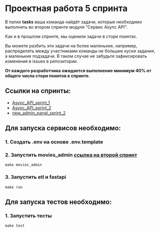 # Проектная работа 5 спринта

В папке **tasks** ваша команда найдёт задачи, которые необходимо выполнить во втором спринте модуля "Сервис Async API".

Как и в прошлом спринте, мы оценили задачи в стори поинтах.

Вы можете разбить эти задачи на более маленькие, например, распределять между участниками команды не большие куски задания, а маленькие подзадачи. В таком случае не забудьте зафиксировать изменения в issues в репозитории.

**От каждого разработчика ожидается выполнение минимум 40% от общего числа стори поинтов в спринте.**

## Ссылки на спринты:

- [Async_API_sprint_1](https://github.com/TRUEVORO/Async_API_sprint_1)
- [Async_API_sprint_2](https://github.com/TRUEVORO/Async_API_sprint_2)
- [new_admin_panel_sprint_2](https://github.com/TRUEVORO/new_admin_panel_sprint_2)

## Для запуска сервисов необходимо:

### 1. Создать .env на основе .env.template
### 2. Запустить movies_admin [ссылка на второй спринт](https://github.com/TRUEVORO/new_admin_panel_sprint_2)
```
make movies_admin
```
### 3. Запустить etl и fastapi
```
make run
```

## Для запуска тестов необходимо:

### 1. Запустить тесты
```
make test
```
